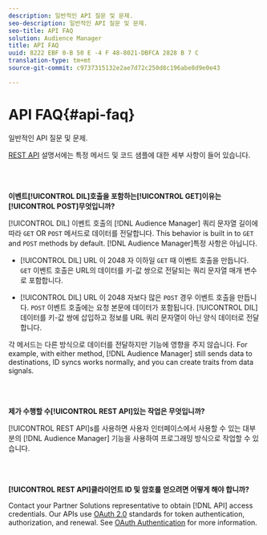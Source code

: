 ```yaml
---
description: 일반적인 API 질문 및 문제.
seo-description: 일반적인 API 질문 및 문제.
seo-title: API FAQ
solution: Audience Manager
title: API FAQ
uuid: 8222 EBF 0-B 50 E -4 F 48-8021-DBFCA 2828 B 7 C
translation-type: tm+mt
source-git-commit: c9737315132e2ae7d72c250d8c196abe8d9e0e43

---
```



# API FAQ{#api-faq}

일반적인 API 질문 및 문제.

<!-- 

faq_api.xml

 -->

[REST API](../api/rest-api-main/rest-api-main.md) 설명서에는 특정 메서드 및 코드 샘플에 대한 세부 사항이 들어 있습니다.

<br> 

**이벤트[!UICONTROL DIL]호출을 포함하는[!UICONTROL GET]이유는[!UICONTROL POST]무엇입니까?**

[!UICONTROL DIL] 이벤트 호출의 [!DNL Audience Manager] 쿼리 문자열 길이에 따라 `GET` OR `POST` 메서드로 데이터를 전달합니다. This behavior is built in to `GET` and `POST` methods by default. [!DNL Audience Manager]특정 사항은 아닙니다.

* [!UICONTROL DIL] URL 이 2048 자 이하일 `GET` 때 이벤트 호출을 만듭니다. `GET` 이벤트 호출은 URL의 데이터를 키-값 쌍으로 전달되는 쿼리 문자열 매개 변수로 포함합니다.

* [!UICONTROL DIL] URL 이 2048 자보다 많은 `POST` 경우 이벤트 호출을 만듭니다. `POST` 이벤트 호출에는 요청 본문에 데이터가 포함됩니다. [!UICONTROL DIL] 데이터를 키-값 쌍에 삽입하고 정보를 URL 쿼리 문자열이 아닌 양식 데이터로 전달합니다.

각 메서드는 다른 방식으로 데이터를 전달하지만 기능에 영향을 주지 않습니다. For example, with either method, [!DNL Audience Manager] still sends data to destinations, ID syncs works normally, and you can create traits from data signals.

<br> 

**제가 수행할 수[!UICONTROL REST API]있는 작업은 무엇입니까?**

[!UICONTROL REST API]s를 사용하면 사용자 인터페이스에서 사용할 수 있는 대부분의 [!DNL Audience Manager] 기능을 사용하여 프로그래밍 방식으로 작업할 수 있습니다.

<br> 

**[!UICONTROL REST API]클라이언트 ID 및 암호를 얻으려면 어떻게 해야 합니까?**

Contact your Partner Solutions representative to obtain [!DNL API] access credentials. Our APIs use [OAuth 2.0](https://oauth.net/2/) standards for token authentication, authorization, and renewal. See [OAuth Authentication](../api/rest-api-main/aam-api-getting-started.md#oauth) for more information.
